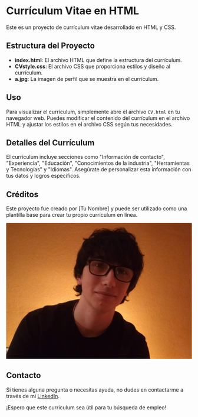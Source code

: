 # Currículum Vitae en HTML

Este es un proyecto de currículum vitae desarrollado en HTML y CSS.

## Estructura del Proyecto

- **index.html**: El archivo HTML que define la estructura del currículum.
- **CVstyle.css**: El archivo CSS que proporciona estilos y diseño al currículum.
- **a.jpg**: La imagen de perfil que se muestra en el currículum.

## Uso

Para visualizar el currículum, simplemente abre el archivo `CV.html` en tu navegador web. Puedes modificar el contenido del currículum en el archivo HTML y ajustar los estilos en el archivo CSS según tus necesidades.

## Detalles del Currículum

El currículum incluye secciones como "Información de contacto", "Experiencia", "Educación", "Conocimientos de la industria", "Herramientas y Tecnologías" y "Idiomas". Asegúrate de personalizar esta información con tus datos y logros específicos.

## Créditos

Este proyecto fue creado por [Tu Nombre] y puede ser utilizado como una plantilla base para crear tu propio currículum en línea.

![Currículum](a.jpg)

## Contacto

Si tienes alguna pregunta o necesitas ayuda, no dudes en contactarme a través de mi [LinkedIn](linkedin.com/in/tu-linkedin).

¡Espero que este currículum sea útil para tu búsqueda de empleo!

